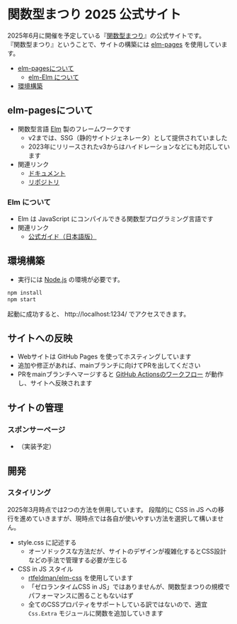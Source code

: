 # 関数型まつり 2025 公式サイト

2025年6月に開催を予定している『[関数型まつり]』の公式サイトです。<br>
『関数型まつり』ということで、サイトの構築には [elm-pages] を使用しています。

- [elm-pagesについて](#elm-pagesについて)
    - [elm-Elm について](#elm-について)
- [環境構築](#環境構築)

[関数型まつり]: https://2025.fp-matsuri.org/
[elm-pages]: https://elm-pages.com/


## elm-pagesについて

- 関数型言語 [Elm] 製のフレームワークです
    - v2までは、SSG（静的サイトジェネレータ）として提供されていました
    - 2023年にリリースされたv3からはハイドレーションなどにも対応しています
- 関連リンク
    - [ドキュメント](https://elm-pages.com/docs)
    - [リポジトリ](https://github.com/dillonkearns/elm-pages)

[Elm]: https://elm-lang.org/

### Elm について

- Elm は JavaScript にコンパイルできる関数型プログラミング言語です
- 関連リンク
    - [公式ガイド（日本語版）](https://guide.elm-lang.jp/)


## 環境構築

- 実行には [Node.js] の環境が必要です。

```javascript
npm install
npm start
```

起動に成功すると、 http://localhost:1234/ でアクセスできます。

[Node.js]: https://nodejs.org/ja

## サイトへの反映

- Webサイトは GitHub Pages を使ってホスティングしています
- 追加や修正があれば、mainブランチに向けてPRを出してください
- PRをmainブランチへマージすると [GitHub Actionsのワークフロー](https://github.com/fp-matsuri/2025.fp-matsuri.org/blob/main/.github/workflows/publish.yaml) が動作し、サイトへ反映されます


## サイトの管理

### スポンサーページ

- （実装予定）


## 開発

### スタイリング

2025年3月時点では2つの方法を併用しています。
段階的に CSS in JS への移行を進めていきますが、現時点では各自が使いやすい方法を選択して構いません。

- style.css に記述する
  - オーソドックスな方法だが、サイトのデザインが複雑化するとCSS設計などの手法で管理する必要が生じる
- CSS in JS スタイル
  - [rtfeldman/elm-css] を使用しています
  - 「ゼロランタイムCSS in JS」ではありませんが、関数型まつりの規模でパフォーマンスに困ることもないはず
  - 全てのCSSプロパティをサポートしている訳ではないので、適宜 `Css.Extra` モジュールに関数を追加していきます

[rtfeldman/elm-css]: https://package.elm-lang.org/packages/rtfeldman/elm-css/latest/
